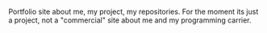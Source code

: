 Portfolio site about me, my project, my repositories.
For the moment its just a project, not a "commercial" site about me and my programming carrier.

